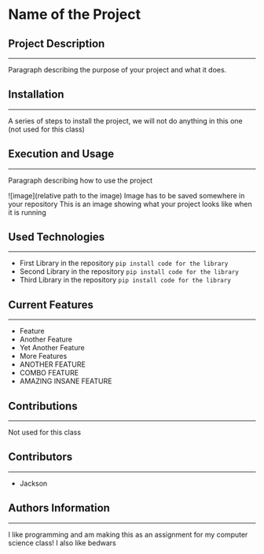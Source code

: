 # Name of the Project

## Project Description

___
Paragraph describing the purpose of your project and what it does.  

## Installation
___
A series of steps to install the project, we will not do anything in this one (not used for this class)

## Execution and Usage
___
Paragraph describing how to use the project

![image](relative path to the image)
Image has to be saved somewhere in your repository
This is an image showing what your project looks like when it is running

## Used Technologies
___
+ First Library in the repository
`pip install code for the library`
+ Second Library in the repository
`pip install code for the library`
+ Third Library in the repository
`pip install code for the library`

## Current Features
___
+ Feature
+ Another Feature
+ Yet Another Feature
+ More Features
+ ANOTHER FEATURE
+ COMBO FEATURE
+ AMAZING INSANE FEATURE

## Contributions
___
Not used for this class

## Contributors
___
+ Jackson

## Authors Information
___
I like programming and am making this as an assignment for my computer science class! I also like bedwars

